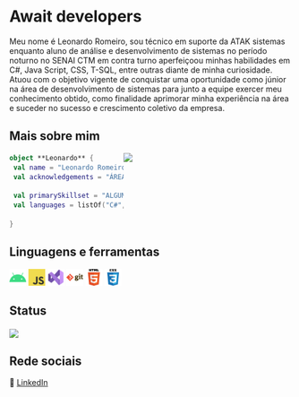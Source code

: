 # Await developers

Meu nome é Leonardo Romeiro, sou técnico em suporte da ATAK sistemas enquanto aluno de análise e desenvolvimento de sistemas no período noturno no SENAI CTM em contra turno aperfeiçoou minhas habilidades em C#, Java Script, CSS, T-SQL, entre outras diante de minha curiosidade. Atuou com o objetivo vigente de conquistar uma oportunidade como júnior na área de desenvolvimento de sistemas para junto a equipe exercer meu conhecimento obtido, como finalidade aprimorar minha experiência na área e suceder no sucesso e crescimento coletivo da empresa.

## Mais sobre mim

<img align="right" width="300" src="https://i2.wp.com/allhtaccess.info/wp-content/uploads/2018/03/programming.gif?fit=1281%2C716&ssl=1" />

```kotlin
object **Leonardo** {
 val name = "Leonardo Romeiro"
 val acknowledgements = "ÁREA DE CONHECIMENTO"

 val primarySkillset = "ALGUMAS HABILIDADES"
 val languages = listOf("C#", "Python", "JavaScript", "PHP")

}
```

## Linguagens e ferramentas

<code><img height="30" src="https://raw.githubusercontent.com/github/explore/80688e429a7d4ef2fca1e82350fe8e3517d3494d/topics/android/android.png"></code>
<code><img height="30" src="https://raw.githubusercontent.com/github/explore/80688e429a7d4ef2fca1e82350fe8e3517d3494d/topics/javascript/javascript.png"></code>
<code><img height="30" src="https://raw.githubusercontent.com/github/explore/80688e429a7d4ef2fca1e82350fe8e3517d3494d/topics/visual-studio/visual-studio.png"></code>
<code><img height="30" src="https://raw.githubusercontent.com/github/explore/80688e429a7d4ef2fca1e82350fe8e3517d3494d/topics/git/git.png"></code>
<code><img height="30" src="https://raw.githubusercontent.com/github/explore/80688e429a7d4ef2fca1e82350fe8e3517d3494d/topics/html/html.png"></code>
<code><img height="30" src="https://raw.githubusercontent.com/github/explore/80688e429a7d4ef2fca1e82350fe8e3517d3494d/topics/css/css.png"></code>

## Status

<a href="https://github.com/Gurupreet">
  <img align="center" src="https://github-readme-stats.vercel.app/api/top-langs/?username=leozinromeiro&theme=dracula&hide_langs_below=1" />
</a>

[linkedin]: https://www.linkedin.com/in/LeozinRomeiro/

<br>

## Rede sociais

👔 [LinkedIn][linkedin]
